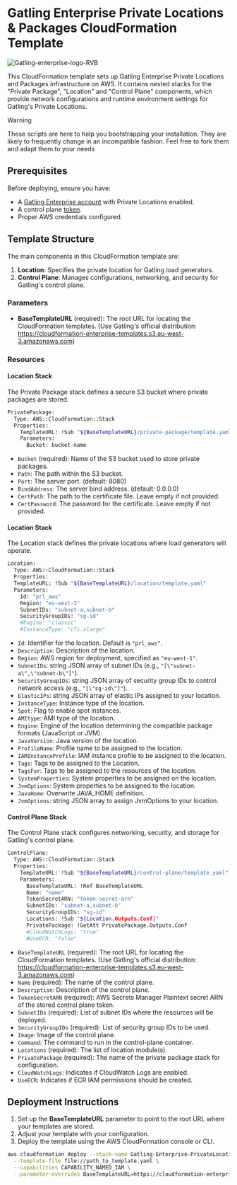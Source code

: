 # Gatling Enterprise Private Locations & Packages CloudFormation Template

![Gatling-enterprise-logo-RVB](https://github.com/user-attachments/assets/6cd75464-0173-4578-9ad1-b2481cc9b36b)

This CloudFormation template sets up Gatling Enterprise Private Locations and Packages infrastructure on AWS. It contains nested stacks for the "Private Package", "Location" and "Control Plane" components, which provide network configurations and runtime environment settings for Gatling's Private Locations.

> [!WARNING]
> These scripts are here to help you bootstrapping your installation.
> They are likely to frequently change in an incompatible fashion.
> Feel free to fork them and adapt them to your needs

## Prerequisites

Before deploying, ensure you have:
- A [Gatling Enterprise account](https://auth.gatling.io) with Private Locations enabled.
- A control plane [token](https://docs.gatling.io/reference/install/cloud/private-locations/introduction/#token).
- Proper AWS credentials configured.

## Template Structure

The main components in this CloudFormation template are:
1. **Location**: Specifies the private location for Gatling load generators.
2. **Control Plane**: Manages configurations, networking, and security for Gatling's control plane.

### Parameters

- **BaseTemplateURL** (required): The root URL for locating the CloudFormation templates. (Use Gatling's official distribution: https://cloudformation-enterprise-templates.s3.eu-west-3.amazonaws.com)

### Resources

#### Location Stack

The Private Package stack defines a secure S3 bucket where private packages are stored.

```sh
PrivatePackage:
  Type: AWS::CloudFormation::Stack
  Properties:
    TemplateURL: !Sub "${BaseTemplateURL}/private-package/template.yaml"
    Parameters:
      Bucket: bucket-name
```

- `Bucket` (required): Name of the S3 bucket used to store private packages.
- `Path`: The path within the S3 bucket.
- `Port`: The server port. (default: 8080)
- `BindAddress`: The server bind address. (default: 0.0.0.0)
- `CertPath`: The path to the certificate file. Leave empty if not provided.
- `CertPassword`: The password for the certificate. Leave empty if not provided.

#### Location Stack

The Location stack defines the private locations where load generators will operate.

```sh
Location:
  Type: AWS::CloudFormation::Stack
  Properties:
  TemplateURL: !Sub "${BaseTemplateURL}/location/template.yaml"
  Parameters:
    Id: "prl_aws"
    Region: "eu-west-3"
    SubnetIDs: "subnet-a,subnet-b"
    SecurityGroupIDs: "sg-id"
    #Engine: "classic"
    #InstanceType: "c7i.xlarge"
```

- `Id`: Identifier for the location. Default is `"prl_aws"`.
- `Description`: Description of the location.
- `Region`: AWS region for deployment, specified as `"eu-west-1"`.
- `SubnetIDs`: string JSON array of subnet IDs (e.g., `"[\"subnet-a\",\"subnet-b\"]"`).
- `SecurityGroupIDs`: string JSON array of security group IDs to control network access (e.g., `"[\"sg-id\"]"`).
- `ElasticIPs`: string JSON array of elastic IPs assigned to your location.
- `InstanceType`: Instance type of the location.
- `Spot`: Flag to enable spot instances.
- `AMItype`: AMI type of the location.
- `Engine`: Engine of the location determining the compatible package formats (JavaScript or JVM).
- `JavaVersion`: Java version of the location.
- `ProfileName`: Profile name to be assigned to the location.
- `IAMInstanceProfile`: IAM instance profile to be assigned to the location.
- `Tags`: Tags to be assigned to the Location.
- `TagsFor`: Tags to be assigned to the resources of the location.
- `SystemProperties`: System properties to be assigned on the location.
- `JvmOptions`: System properties to be assigned to the location.
- `JavaHome`: Overwrite JAVA_HOME definition.
- `JvmOptions`: string JSON array to assign JvmOptions to your location.

#### Control Plane Stack

The Control Plane stack configures networking, security, and storage for Gatling's control plane.

```sh
ControlPlane:
  Type: AWS::CloudFormation::Stack
  Properties:
    TemplateURL: !Sub "${BaseTemplateURL}/control-plane/template.yaml"
    Parameters:
      BaseTemplateURL: !Ref BaseTemplateURL
      Name: "name"
      TokenSecretARN: "token-secret-arn"
      SubnetIDs: "subnet-a,subnet-b"
      SecurityGroupIDs: "sg-id"
      Locations: !Sub "${Location.Outputs.Conf}"
      PrivatePackage: !GetAtt PrivatePackage.Outputs.Conf
      #CloudWatchLogs: "true"
      #UseECR: "false"
```

- `BaseTemplateURL` (required): The root URL for locating the CloudFormation templates. (Use Gatling's official distribution: https://cloudformation-enterprise-templates.s3.eu-west-3.amazonaws.com)
- `Name` (required): The name of the control plane.
- `Description`: Description of the control plane.
- `TokenSecretARN` (required): AWS Secrets Manager Plaintext secret ARN of the stored control plane token.
- `SubnetIDs` (required): List of subnet IDs where the resources will be deployed.
- `SecurityGroupIDs` (required): List of security group IDs to be used.
- `Image`: Image of the control plane.
- `Command`: The command to run in the control-plane container.
- `Locations` (required): The list of location module(s).
- `PrivatePackage` (required): The name of the private package stack for configuration.
- `CloudWatchLogs`: Indicates if CloudWatch Logs are enabled.
- `UseECR`: Indicates if ECR IAM permissions should be created.

## Deployment Instructions

1. Set up the **BaseTemplateURL** parameter to point to the root URL where your templates are stored.
3. Adjust your template with your configuration.
4. Deploy the template using the AWS CloudFormation console or CLI.

```sh
aws cloudformation deploy --stack-name Gatling-Enterprise-PrivateLocations \
  --template-file file://path_to_template.yaml \
  --capabilities CAPABILITY_NAMED_IAM \
  --parameter-overrides BaseTemplateURL=https://cloudformation-enterprise-templates.s3.eu-west-3.amazonaws.com
```
